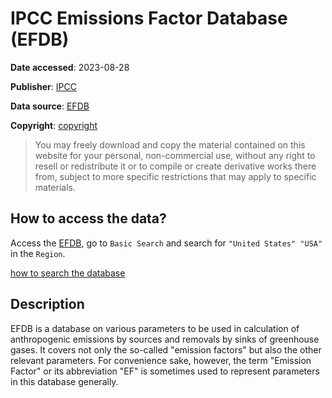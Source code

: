 # IPCC Emissions Factor Database (EFDB)

**Date accessed**: 2023-08-28

**Publisher**: [IPCC](https://www.ipcc.ch/)

**Data source**: [EFDB](https://www.ipcc-nggip.iges.or.jp/EFDB/main.php)

**Copyright**: [copyright](https://www.ipcc.ch/copyright/)
>You may freely download and copy the material contained on this website for your personal, non-commercial use, without any right to resell or redistribute it or to compile or create derivative works there from, subject to more specific restrictions that may apply to specific materials.

## How to access the data?
Access the [EFDB](https://www.ipcc-nggip.iges.or.jp/EFDB/main.php), go to `Basic Search` and search for `"United States" "USA"` in the `Region`.

[how to search the database](https://www.ipcc-nggip.iges.or.jp/EFDB/help.php)

## Description
EFDB is a database on various parameters to be used in calculation of anthropogenic emissions by sources and removals by sinks of greenhouse gases. It covers not only the so-called "emission factors" but also the other relevant parameters. For convenience sake, however, the term "Emission Factor" or its abbreviation "EF" is sometimes used to represent parameters in this database generally.
